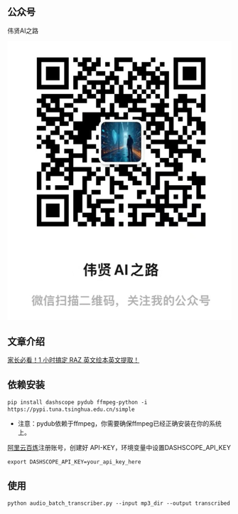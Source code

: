 ## 公众号

伟贤AI之路

![伟贤AI之路](../images/mp.jpg)

## 文章介绍

[家长必看！1 小时搞定 RAZ 英文绘本英文提取！](https://mp.weixin.qq.com/s/4VX1AdJUxbz0ZEs6VgdXDA)

## 依赖安装

```
pip install dashscope pydub ffmpeg-python -i https://pypi.tuna.tsinghua.edu.cn/simple
```

- 注意：pydub依赖于ffmpeg，你需要确保ffmpeg已经正确安装在你的系统上。


[阿里云百炼](https://bailian.console.aliyun.com)注册账号，创建好 API-KEY，环境变量中设置DASHSCOPE_API_KEY

```
export DASHSCOPE_API_KEY=your_api_key_here
```

## 使用

```
python audio_batch_transcriber.py --input mp3_dir --output transcribed
```

